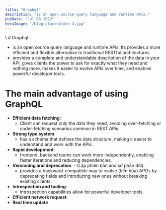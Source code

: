 ```yaml
---
title: "Graphql"
description: "is an open source query language and runtime APis."
pubDate: "Jul 08 2022"
heroImage: "/blog-placeholder-3.jpg"
---
```


\ # Graphql

- is an open source query language and runtime APis. Its provides a more efficient and flexible alternative to traditional RESTful architectures.
- provides a complete and understandable description of the data in your API, gives clients the power to ask for exactly what they need and nothing more, makes it easier to evolve APIs over time, and enables powerful developer tools.

# The main advantage of using GraphQL

- **Efficient data fetching**:
  - Client can request only the data they need, avoiding over-fetching or under-fetching scenarios common in REST APis.
- **Strong type system**:
  - has a schema that defines the data structure, making it easier to understand and work with the APis.
- **Rapid development**:
  - frontend, backend teams can work more independently, enabling faster iterations and reducing dependencies.
- **Versioning and deprecation**: - (Lập phiên bản and sử phản đối):
  - provides a backward-compatible way to evolve (tiến hóa) APOs by deprecating fields and introducing new ones without breaking existing clients.
- **Introspection and tooling**:
  - introspection capabilities allow for powerful developer tools.
- **Efficient network request**:
- **Real time update**
